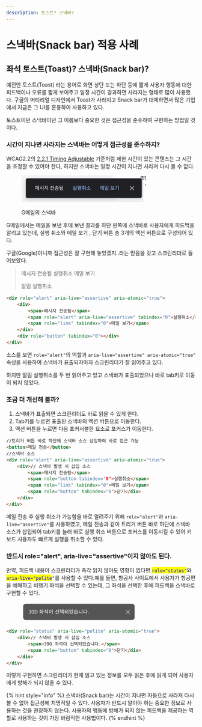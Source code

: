 ```yaml
---
description: 토스트? 스낵바?
---
```


# 스낵바(Snack bar) 적용 사례

## 좌석 토스트(Toast)? 스낵바(Snack bar)?

예전엔 토스트(Toast) 라는 용어로 화면 상단 또는 하단 등에 짧게 사용자 행동에 대한 피드백이나 오류를 짧게 보여주고 일정 시간이 경과하면 사라지는 형태로 많이 사용했다. 구글의 머티리얼 디자인에서 Toast가 사라지고 Snack bar가 대체하면서 많은 기업에서 지금은 그 UI를 혼용하여 사용하고 있다.

토스트이던 스낵바이던 그 이름보다 중요한 것은 접근성을 준수하여 구현하는 방법일 것이다.

### 시간이 지나면 사라지는 스낵바는 어떻게 접근성을 준수하지?

WCAG2.2의 [2.2.1 Timing Adjustable](https://www.w3.org/WAI/WCAG22/Understanding/timing-adjustable.html) 기준처럼 제한 시간이 있는 콘텐츠는 그 시간을 조정할 수 있어야 한다, 하지만 스낵바는 일정 시간이 지나면 사라져 다시 볼 수 없다.&#x20;

<figure><img src="../../.gitbook/assets/image (83).png" alt="" width="332"><figcaption><p>G메일의 스낵바</p></figcaption></figure>

G메일에서는 메일을 보낸 후에 보낸 결과를 하단 왼쪽에 스낵바로 사용자에게 피드백을 알리고 있는데, 실행 취소와 메일 보기 , 닫기 버튼 총 3개의 액션 버튼으로 구성되어 있다.&#x20;

구글(Google)이니까 접근성은 잘 구현해 놓았겠지..라는 믿음을 갖고 스크린리더로 들어보았다.

> 메시지 전송됨 실행취소 메일 보기
>
> 알림 실행취소

```html
<div role="alert" aria-live="assertive" aria-atomic="true">
    <div>
        <span>메시지 전송됨</span>
        <span role="alert" aria-live="assertive" tabindex="0">실행취소</span>
        <span role="link" tabindex="0">메일 보기</span>
    </div>
    <div role="button" tabindex="0"></div>
</div>
```

소스를 보면 `role="alert"`의 역할과 `aria-live="assertive" aria-atomic="true"` 속성을 사용하여 스낵바가 표출되자마자 스크린리더가 잘 읽어주고 있다.

하지만 알림 실행취소를 두 번 읽어주고 있고 스낵바가 표출되었으나 바로 tab키로 이동이 되지 않았다.

### 조금 더 개선해 볼까?

1. 스낵바가 표출되면 스크린리더도 바로 읽을 수 있게 한다.
2. Tab키를 누르면 표출된 스낵바의 액션 버튼으로 이동한다.
3. 액션 버튼을 누르면 다음 포커서블한 요소로 포커스가 이동한다.

```html
//트리거 버튼 바로 하단에 스낵바 소스 삽입하여 바로 접근 가능
<button>메일 전송</button>
//스낵바 소스
<div role="alert" aria-live="assertive" aria-atomic="true">
    <div>// 스낵바 발생 시 삽입 소스
        <span>메시지 전송됨</span>
        <span role="button tabindex="0">실행취소</span>
        <span role="link" tabindex="0">메일 보기</span>
        <span role="button" tabindex="0">닫기</div>
    </div>
</div>
```

메일 전송 후 실행 취소가 가능함을 바로 알려주기 위해 `role="alert"`과 `aria-live="assertive"`를 사용하였고, 메일 전송과 같이 트리거 버튼 바로 하단에 스낵바 소스가 삽입되어 tab키를 눌러 바로 실행 취소 버튼으로 포커스를 이동시킬 수 있어 키보드 사용자도 빠르게 실행을 취소할 수 있다.&#x20;

### 반드시 role="alert", aria-live="assertive"이지 않아도 된다.

만약,  피드백 내용이 스크린리더가 즉각 읽지 않아도 영향이 없다면 <mark style="color:blue;">`role="status"`</mark>와 <mark style="color:blue;">`aria-live="polite`</mark>`"`를 사용할 수 있다.예를 들면,  항공사 사이트에서 사용자가 항공편을 예매하고 비행기 좌석을 선택할 수 있는데, 그 좌석을 선택한 후에 피드백을 스낵바로 구현할 수 있다.&#x20;

<figure><img src="../../.gitbook/assets/image (87).png" alt="" width="305"><figcaption></figcaption></figure>

```html
<div role="status" aria-live="polite" aria-atomic="true">
    <div>// 스낵바 발생 시 삽입 소스
        <span>39G 좌석이 선택되었습니다.</span>
        <span role="button" tabindex="0">닫기</div>
    </div>
</div>
```

이렇게 구현하면 스크린리더가 현재 읽고 있는 정보를 모두 읽은 후에 읽게 되어 사용자에게 방해가 되지 않을 수 있다.

{% hint style="info" %}
스낵바(Snack bar)는 시간이 지나면 자동으로 사라져 다시 볼 수 없어 접근성에 치명적일 수 있다. 사용자가 반드시 알아야 하는 중요한 정보로 사용하는 것을 권장하지 않는다. 사용자의 행동에 방해가 되지 않는 피드백을 제공하는 역할로 사용하는 것이 가장 바람직한 사용법이다.
{% endhint %}

